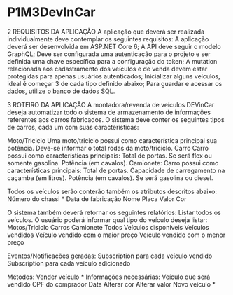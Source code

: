 # P1M3DevInCar

2 REQUISITOS DA APLICAÇÃO
A aplicação que deverá ser realizada individualmente deve contemplar os seguintes requisitos:
A aplicação deverá ser desenvolvida em ASP.NET Core 6;
A API deve seguir o modelo GraphQL;
Deve ser configurada uma autenticação para o projeto e ser definida uma chave específica para a configuração do token;
A mutation relacionada aos cadastramento dos veículos e de venda devem estar protegidas para apenas usuários autenticados;
Inicializar alguns veículos, ideal é começar 3 de cada tipo definido abaixo;
Para guardar e acessar os dados, utilize o banco de dados SQL.

3 ROTEIRO DA APLICAÇÃO
A montadora/revenda de veículos DEVinCar deseja automatizar todo o sistema de armazenamento de informações referentes aos carros fabricados. O sistema deve conter os seguintes tipos de carros, cada um com suas características:

Moto/Triciclo
Uma moto/triciclo possui como característica principal sua potência.
Deve-se informar o total rodas da moto/triciclo.
Carro
Carro possui como características principais:
Total de portas.
Se será flex ou somente gasolina.
Potência (em cavalos).
Camionete:
Carro possui como características principais:
Total de portas.
Capacidade de carregamento na caçamba (em litros).
Potência (em cavalos).
Se será gasolina ou diesel.

Todos os veículos serão conterão também os atributos descritos abaixo:
Número do chassi *
Data de fabricação
Nome
Placa
Valor
Cor

O sistema também deverá retornar os seguintes relatórios:
Listar todos os veículos. O usuário poderá informar qual tipo do veículo deseja listar:
Motos/Triciclo
Carros
Camionete
Todos
Veículos disponíveis
Veículos vendidos
Veículo vendido com o maior preço
Veículo vendido com o menor preço

Eventos/Notificações geradas:
Subscription para cada veículo vendido
Subscription para cada veículo adicionado

Métodos:
Vender veículo *
Informações necessárias:
Veículo que será vendido
CPF do comprador
Data
Alterar cor
Alterar valor
Novo veículo *
